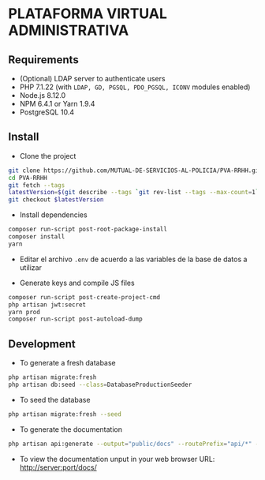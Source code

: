 # PLATAFORMA VIRTUAL ADMINISTRATIVA

## Requirements

* (Optional) LDAP server to authenticate users
* PHP 7.1.22 (with `LDAP, GD, PGSQL, PDO_PGSQL, ICONV` modules enabled)
* Node.js 8.12.0
* NPM 6.4.1 or Yarn 1.9.4
* PostgreSQL 10.4

## Install

* Clone the project

```sh
git clone https://github.com/MUTUAL-DE-SERVICIOS-AL-POLICIA/PVA-RRHH.git
cd PVA-RRHH
git fetch --tags
latestVersion=$(git describe --tags `git rev-list --tags --max-count=1`)
git checkout $latestVersion
```

* Install dependencies

```sh
composer run-script post-root-package-install
composer install
yarn
```

* Editar el archivo `.env` de acuerdo a las variables de la base de datos a utilizar

* Generate keys and compile JS files

```sh
composer run-script post-create-project-cmd
php artisan jwt:secret
yarn prod
composer run-script post-autoload-dump
```

## Development

* To generate a fresh database

```sh
php artisan migrate:fresh
php artisan db:seed --class=DatabaseProductionSeeder
```

* To seed the database

```sh
php artisan migrate:fresh --seed
```

* To generate the documentation

```sh
php artisan api:generate --output="public/docs" --routePrefix="api/*" --actAsUserId=1
```

* To view the documentation unput in your web browser URL: [http://server:port/docs/](http://localhost:8888/docs/)